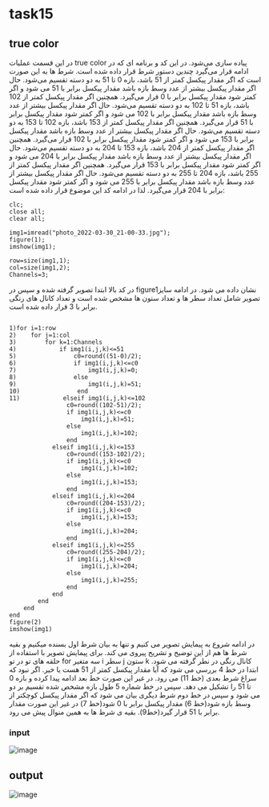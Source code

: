 # task15

## true color


در این قسمت عملیات true color پیاده سازی می‌شود. در این کد و برنامه ای که در ادامه قرار می‌گیرد چندین دستور شرط قرار داده شده است. شرط ها به این صورت است که اگر مقدار پیکسل کمتر از 51 باشد، بازه 0 تا 51 به دو دسته تقسیم می‌شود. حال اگر مقدار پیکسل بیشتر از عدد وسط بازه باشد مقدار پیکسل برابر با 51 می شود و اگر کمتر شود مقدار پیکسل برابر با 0 قرار می‌گیرد. همچنین اگر مقدار پیکسل کمتر از 102 باشد، بازه 51 تا 102 به دو دسته تقسیم می‌شود. حال اگر مقدار پیکسل بیشتر از عدد وسط بازه باشد مقدار پیکسل برابر با 102 می شود و اگر کمتر شود مقدار پیکسل برابر با 51 قرار می‌گیرد. همچنین اگر مقدار پیکسل کمتر از 153 باشد، بازه 102 تا 153 به دو دسته تقسیم می‌شود. حال اگر مقدار پیکسل بیشتر از عدد وسط بازه باشد مقدار پیکسل برابر با 153 می شود و اگر کمتر شود مقدار پیکسل برابر با 102 قرار می‌گیرد. همچنین اگر مقدار پیکسل کمتر از 204 باشد، بازه 153 تا 204 به دو دسته تقسیم می‌شود. حال اگر مقدار پیکسل بیشتر از عدد وسط بازه باشد مقدار پیکسل برابر با 204 می شود و اگر کمتر شود مقدار پیکسل برابر با 153 قرار می‌گیرد. همچنین اگر مقدار پیکسل کمتر از 255 باشد، بازه 204 تا 255 به دو دسته تقسیم می‌شود. حال اگر مقدار پیکسل بیشتر از عدد وسط بازه باشد مقدار پیکسل برابر با 255 می شود و اگر کمتر شود مقدار پیکسل برابر با 204 قرار می‌گیرد. لذا در ادامه کد این موضوع قرار داده شده است:


```
clc;
close all;
clear all;

img1=imread("photo_2022-03-30_21-00-33.jpg");
figure(1);
imshow(img1);

row=size(img1,1);
col=size(img1,2);
Channels=3;

```
در کد بالا ابتدا تصویر گرفته شده و سپس در figure1نشان داده می شود. در ادامه سایز تصویر شامل تعداد سطر ها و تعداد ستون ها مشخص شده است و تعداد کانال های رنگی برابر با 3 قرار داده شده است.
```

1)for i=1:row
2)    for j=1:col
3)        for k=1:Channels
4)            if img1(i,j,k)<=51
5)                c0=round((51-0)/2);
6)                if img1(i,j,k)<=c0
7)                    img1(i,j,k)=0;
8)                else
9)                    img1(i,j,k)=51;
10)                end
11)            elseif img1(i,j,k)<=102
                c0=round((102-51)/2);
                if img1(i,j,k)<=c0
                    img1(i,j,k)=51;
                else
                    img1(i,j,k)=102;
                end
            elseif img1(i,j,k)<=153
                c0=round((153-102)/2);
                if img1(i,j,k)<=c0
                    img1(i,j,k)=102;
                else
                    img1(i,j,k)=153;
                end
            elseif img1(i,j,k)<=204
                c0=round((204-153)/2);
                if img1(i,j,k)<=c0
                    img1(i,j,k)=153;
                else
                    img1(i,j,k)=204;
                end
            elseif img1(i,j,k)<=255
                c0=round((255-204)/2);
                if img1(i,j,k)<=c0
                    img1(i,j,k)=204;
                else
                    img1(i,j,k)=255;
                end
            end
        end
    end
end
figure(2)
imshow(img1)

```
در ادامه شروع به پیمایش تصویر می کنیم و تنها به بیان شرط اول بسنده میکنیم و بقیه شرط ها هم از این توضیح و تشریح پیروی می کند.
برای پیمایش تصویر با استفاده از حلقه های تو در تو for سه متغیر i سطر j ستون k کانال رنگی در نطر گرفته می شود. ابتدا در خط 4 بررسی می شود که آیا مقدار پیکسل کمتر از 51 هست یا خیر. اگر نبود که سراغ شرط بعدی (خط 11) می رود. در غیر این صورت خط بعد ادامه پیدا کرده و بازه 0 تا 51 را تشکیل می دهد. سپس در خط شماره 5 طول بازه مشخص شده تقسیم بر دو می شود و سپس در خط دوم شرط دیگری بیان می شود که اگر مقدار پیکسل کوچکتر از وسط بازه شود(خط 6) مقدار پیکسل برابر با 0 شود(خط 7) در غیر این صورت مقدار برابر با 51 قرار گیرد(خط9). بقیه ی شرط ها به همین منوال پیش می رود.

### input

![image](https://user-images.githubusercontent.com/95109502/167241218-c3d2bd45-0cb9-4f3c-9707-b0bc52094386.png)

## output

![image](https://user-images.githubusercontent.com/95109502/167241258-2c26c288-7b83-44d0-bfaa-cc117edcdb58.png)

